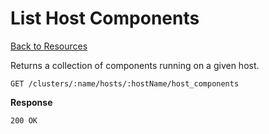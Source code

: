 List Host Components
=====

[Back to Resources](index.md#resources)

Returns a collection of components running on a given host.

    GET /clusters/:name/hosts/:hostName/host_components

**Response**

    200 OK

